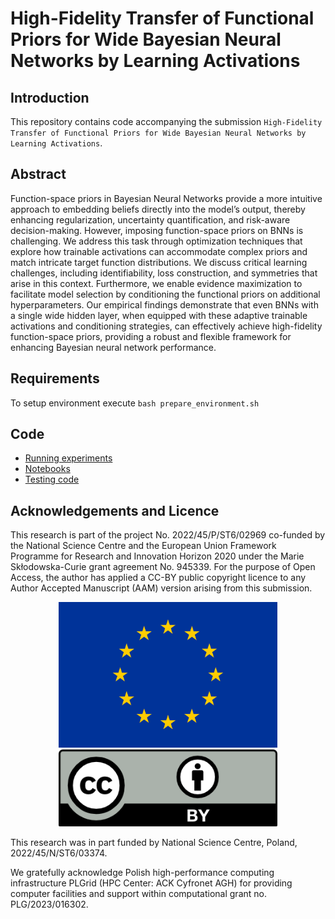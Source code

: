 # High-Fidelity Transfer of Functional Priors for Wide Bayesian Neural Networks by Learning Activations

## Introduction
This repository contains code accompanying the submission `High-Fidelity Transfer of Functional Priors for Wide Bayesian Neural Networks by Learning Activations`. 

## Abstract
Function-space priors in Bayesian Neural Networks provide a more intuitive approach to embedding beliefs directly into the model’s output, thereby enhancing regularization, uncertainty quantification, and risk-aware decision-making. However, imposing function-space priors on BNNs is challenging. We address this task through optimization techniques that explore how trainable activations can accommodate complex priors and match intricate target function distributions. We discuss critical learning challenges, including identifiability, loss construction, and symmetries that arise in this context. Furthermore, we enable evidence maximization to facilitate model selection by conditioning the functional priors on additional hyperparameters. Our empirical findings demonstrate that even BNNs with a single wide hidden layer, when equipped with these adaptive trainable activations and conditioning strategies, can effectively achieve high-fidelity function-space priors, providing a robust and flexible framework for enhancing Bayesian neural network performance.

## Requirements
To setup environment execute `bash prepare_environment.sh`

## Code 
 - [Running experiments](bnngp/run_experiments.sh)
 - [Notebooks](bnngp/notebooks/)
 - [Testing code](bnngp/run_experiments_test.sh)
 
## Acknowledgements and Licence
This research is part of the project No. 2022/45/P/ST6/02969 co-funded by the National Science Centre and the European Union Framework Programme for Research and Innovation Horizon 2020 under the Marie Skłodowska-Curie grant agreement No. 945339. For the purpose of Open Access, the author has applied a CC-BY public copyright licence to any Author Accepted Manuscript (AAM) version arising from this submission. 
<p align="center">
  <img src="fig/eu_flag.jpg" width="350" />
  <img src="fig/ccby_licence.png" width="350" />
</p>

This research was in part funded by National Science Centre, Poland, 2022/45/N/ST6/03374.

We gratefully acknowledge Polish high-performance computing infrastructure PLGrid (HPC Center: ACK Cyfronet AGH) for providing computer facilities and support within computational grant no. PLG/2023/016302.